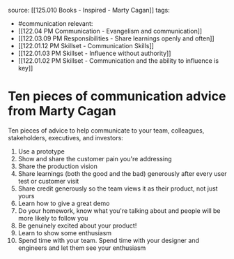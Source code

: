 source: [[125.010 Books - Inspired - Marty Cagan]]
tags:
- #communication 
relevant:
- [[122.04 PM Communication - Evangelism and communication]]
- [[122.03.09 PM Responsibilities - Share learnings openly and often]]
- [[122.01.12 PM Skillset - Communication Skills]]
- [[122.01.03 PM Skillset - Influence without authority]]
- [[122.01.02 PM Skillset - Communication and the ability to influence is key]] 

# Ten pieces of communication advice from Marty Cagan

Ten pieces of advice to help communicate to your team, colleagues, stakeholders, executives, and investors:
1. Use a prototype
2. Show and share the customer pain you're addressing
3. Share the production vision
4. Share learnings (both the good and the bad) generously after every user test or customer visit
5. Share credit generously so the team views it as their product, not just yours
6. Learn how to give a great demo
7. Do your homework, know what you're talking about and people will be more likely to follow you
8. Be genuinely excited about your product!
9. Learn to show some enthusiasm
10. Spend time with your team. Spend time with your designer and engineers and let them see your enthusiasm
